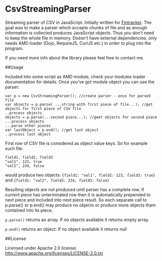 CsvStreamingParser
==================

Streaming parser of CSV in JavaScript. Initially written for [Fintracker](https://github.com/paul-lysak/fintracker).
The goal was to make a parser which accepts chunks of file and as enough information is collected produces JavaScript objects.
Thus you don't need to keep the whole file in memory.
Doesn't have external dependencies, only needs AMD loader (Dojo, RequireJS, CurlJS etc.) in order to plug into the program.

If you need more info about the library please feel free to contact me.

##Usage

Included into some script as AMD module, check your modules loader documentation for details. Once you've got module object you can use the parser:

    var p = new CsvStreamingParser(); //create parser - once for parsed file
    var objects = p.parse( ...string with first piece of file...); //get objects for first piece of CSV file
    ..process objects
    objects = p.parse(...second piece...); //geet objects for second piece
    ...process objects
    ...parse other pieces
    var lastObject = p.end(); //get last object
    ..process last object

First row of CSV file is considered as object value keys. So for example such file:
  
    field1, field2, field3
    "val1", 123, true
    "val2", 234, false
        
would produce two objects: `{field1: "val1", field2: 123, field3: true}` and `{field1: "val2", field2: 234, field3: false}`

Resulting objects are not produced until parser has a complete row. If current piece has unterminated row then it is automatically prepended
to next piece and included into next piece result. So each separate call to p.parse() or p.end() may produce no objects or produce more objects tham
contained into its piece.  

`p.parse()` returns an array. If no objects available it returns empty array.

`p.end()` returns an object. If no object available it returns null 

##License

Licensed under Apache 2.0 license: 
http://www.apache.org/licenses/LICENSE-2.0.txt
